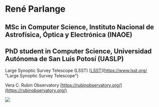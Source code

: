 # René Parlange

## MSc in Computer Science, Instituto Nacional de Astrofísica, Óptica y Electrónica (INAOE)

## PhD student in Computer Science, Universidad Autónoma de San Luis Potosí (UASLP)

Large Synoptic Survey Telescope (LSST) [[LSST](https://www.lsst.org/)](https://www.lsst.org/ "Large Synoptic Survey Telescope")

Vera C. Rubin Observatory [https://rubinobservatory.org/](https://rubinobservatory.org/)

<img src="https://github-readme-stats.vercel.app/api?username=parlange&show_icons=true"/>
